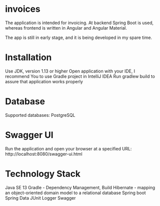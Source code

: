 # invoices
The application is intended for invoicing. At backend Spring Boot is used, whereas frontend is written in Angular and Angular Material.

The app is still in early stage, and it is being developed in my spare time.

# Installation
Use JDK, version 1.13 or higher
Open application with your IDE, I recommend You to use Gradle project in IntelliJ IDEA
Run gradlew build to assure that application works properly
# Database
Supported databases:
PostgreSQL

# Swagger UI
Run the application and open your browser at a specified URL: http://localhost:8080/swagger-ui.html

# Technology Stack
Java SE 13
Gradle - Dependency Management, Build
Hibernate - mapping an object-oriented domain model to a relational database
Spring boot
Spring Data
JUnit
Logger
Swagger
